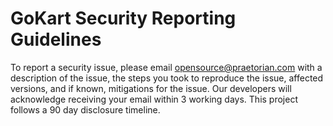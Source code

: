 # GoKart Security Reporting Guidelines

To report a security issue, please email opensource@praetorian.com with a
description of the issue, the steps you took to reproduce the issue, affected
versions, and if known, mitigations for the issue. Our developers will
acknowledge receiving your email within 3 working days. This project follows a
90 day disclosure timeline.
